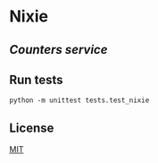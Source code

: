 # Nixie
_Counters service_
---

## Run tests
`python -m unittest tests.test_nixie`

## License

[MIT](https://github.com/eiri/nixie/blob/master/LICENSE "MIT License")
